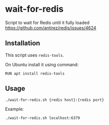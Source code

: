 # wait-for-redis
Script to wait for Redis until it fully loaded https://github.com/antirez/redis/issues/4624

## Installation
This script uses `redis-tools`.

On Ubuntu install it using command:
```
RUN apt install redis-tools
```

## Usage
```
./wait-for-redis.sh {redis host}:{redis port}
```

Example:
```
./wait-for-redis.sh localhost:6379
```
